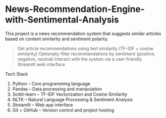 # News-Recommendation-Engine-with-Sentimental-Analysis
This project is a news recommendation system that suggests similar articles based on content similarity and sentiment polarity.


> Get article recommendations using text similarity (TF-IDF + cosine similarity)
> Optionally filter recommendations by sentiment (positive, negative, neutral)
> Interact with the system via a user-friendly Streamlit web interface


Tech Stack
1. Python – Core programming language
2. Pandas – Data processing and manipulation
3. Scikit-learn – TF-IDF Vectorization and Cosine Similarity
4. NLTK – Natural Language Processing & Sentiment Analysis
5. Streamlit – Web app interface
6. Git + GitHub – Version control and project hosting


